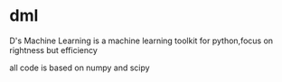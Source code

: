dml
===

D's Machine Learning is a machine learning toolkit for python,focus on rightness but efficiency

all code is based on numpy and scipy
